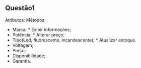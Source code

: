 ## Questão1

Atributos:                                        Métodos:
* Marca;                                            * Exibir informações;
* Potência;                                         * Alterar preço;
* Tipo(Led, fluorescente, incandescente);           * Atualizar estoque.
* Voltagem;
* Preço;
* Disponibilidade;
* Garantia.
